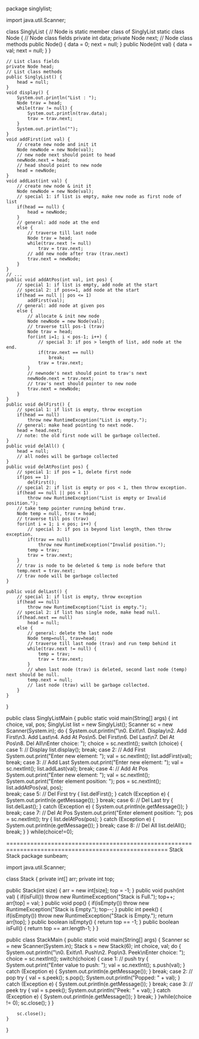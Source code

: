 

package singlylist;

import java.util.Scanner;

class SinglyList {
	// Node is static member class of SinglyList
	static class Node {
		// Node class fields
		private int data;
		private Node next;
		// Node class methods
		public Node() {
			data = 0;
			next = null;
		}
		public Node(int val) {
			data = val;
			next = null;
		}
	}

	// List class fields
	private Node head;
	// List class methods
	public SinglyList() {
		head = null;
	}
	void display() {
		System.out.println("List : ");
		Node trav = head;
		while(trav != null) {
			System.out.println(trav.data);
			trav = trav.next;
		}
		System.out.println("");
	}
	void addFirst(int val) {
		// create new node and init it
		Node newNode = new Node(val);
		// new node next should point to head
		newNode.next = head;
		// head should point to new node
		head = newNode;
	}
	void addLast(int val) {
		// create new node & init it
		Node newNode = new Node(val);
		// special 1: if list is empty, make new node as first node of list
		if(head == null) {
			head = newNode;
		}
		// general: add node at the end
		else {
			// traverse till last node
			Node trav = head;
			while(trav.next != null)
				trav = trav.next;
			// add new node after trav (trav.next)
			trav.next = newNode;
		}
	}
	// ...
	public void addAtPos(int val, int pos) {
		// special 1: if list is empty, add node at the start
		// special 2: if pos<=1, add node at the start
		if(head == null || pos <= 1)
			addFirst(val);
		// general: add node at given pos
		else {
			// allocate & init new node
			Node newNode = new Node(val);
			// traverse till pos-1 (trav)
			Node trav = head;
			for(int i=1; i < pos-1; i++) {
				// special 3: if pos > length of list, add node at the end.
				if(trav.next == null)
					break;
				trav = trav.next;
			}
			// newnode's next should point to trav's next
			newNode.next = trav.next;
			// trav's next should pointer to new node
			trav.next = newNode;
		}
	}
	public void delFirst() {
		// special 1: if list is empty, throw exception
		if(head == null)
			throw new RuntimeException("List is empty.");
		// general: make head pointing to next node.
		head = head.next;
		// note: the old first node will be garbage collected.
	}
	public void delAll() {
		head = null;
		// all nodes will be garbage collected
	}
	public void delAtPos(int pos) {
		// special 1: if pos = 1, delete first node
		if(pos == 1)
			delFirst();
		// special 2: if list is empty or pos < 1, then throw exception.
		if(head == null || pos < 1)
			throw new RuntimeException("List is empty or Invalid position.");
		// take temp pointer running behind trav.
		Node temp = null, trav = head;
		// traverse till pos (trav)
		for(int i = 1; i < pos; i++) {
			// special 3: if pos is beyond list length, then throw exception.
			if(trav == null)
				throw new RuntimeException("Invalid position.");
			temp = trav;
			trav = trav.next;
		}
		// trav is node to be deleted & temp is node before that
		temp.next = trav.next;
		// trav node will be garbage collected
	}
	
	public void delLast() {
		// special 1: if list is empty, throw exception
		if(head == null)
			throw new RuntimeException("List is empty.");
		// special 2: if list has single node, make head null.
		if(head.next == null)
			head = null;
		else {
			// general: delete the last node
			Node temp=null, trav=head;
			// traverse till last node (trav) and run temp behind it
			while(trav.next != null) {
				temp = trav;
				trav = trav.next;
			}
			// when last node (trav) is deleted, second last node (temp) next should be null.
			temp.next = null;
			// last node (trav) will be garbage collected.
		}
	}
}

public class SinglyListMain {
	public static void main(String[] args) {
		int choice, val, pos;
		SinglyList list = new SinglyList();
		Scanner sc = new Scanner(System.in);
		do {
			System.out.println("\n0. Exit\n1. Display\n2. Add First\n3.  Add Last\n4. Add At Pos\n5. Del First\n6.  Del Last\n7. Del At Pos\n8. Del All\nEnter choice: ");
			choice = sc.nextInt();
			switch (choice) {
			case 1: // Display
				list.display();
				break;
			case 2: // Add First
				System.out.print("Enter new element: ");
				val = sc.nextInt();
				list.addFirst(val);
				break;
			case 3: // Add Last
				System.out.print("Enter new element: ");
				val = sc.nextInt();
				list.addLast(val);
				break;
			case 4: // Add At Pos
				System.out.print("Enter new element: ");
				val = sc.nextInt();
				System.out.print("Enter element position: ");
				pos = sc.nextInt();
				list.addAtPos(val, pos);				
				break;
			case 5: // Del First
				try {
					list.delFirst();
				} catch (Exception e) {
					System.out.println(e.getMessage());
				}
				break;
			case 6: // Del Last
				try {
					list.delLast();
				} catch (Exception e) {
					System.out.println(e.getMessage());
				}
				break;
			case 7: // Del At Pos
				System.out.print("Enter element position: ");
				pos = sc.nextInt();
				try {
					list.delAtPos(pos);
				} catch (Exception e) {
					System.out.println(e.getMessage());
				}
				break;
			case 8: // Del All
				list.delAll();
				break;
			}
		} while(choice!=0);














=====================================================================================================
Stack
                            Stack
package sunbeam;

import java.util.Scanner;

class Stack { private int[] arr; private int top;

public Stack(int size) {
	arr = new int[size];
	top = -1;
}
public void push(int val) {
	if(isFull())
		throw new RuntimeException("Stack is Full.");
	top++;
	arr[top] = val;
}
public void pop() {
	if(isEmpty())
		throw new RuntimeException("Stack is Empty.");
	top--;
}
public int peek() {
	if(isEmpty())
		throw new RuntimeException("Stack is Empty.");
	return arr[top];
}
public boolean isEmpty() {
	return top == -1;
}
public boolean isFull() {
	return top == arr.length-1;
}
}

public class StackMain { public static void main(String[] args) { Scanner sc = new Scanner(System.in); Stack s = new Stack(6); int choice, val; do { System.out.println("\n0. Exit\n1. Push\n2. Pop\n3. Peek\nEnter choice: "); choice = sc.nextInt(); switch(choice) { case 1: // push try { System.out.print("Enter value to push: "); val = sc.nextInt(); s.push(val); } catch (Exception e) { System.out.println(e.getMessage()); } break; case 2: // pop try { val = s.peek(); s.pop(); System.out.println("Popped: " + val); } catch (Exception e) { System.out.println(e.getMessage()); } break; case 3: // peek try { val = s.peek(); System.out.println("Peek: " + val); } catch (Exception e) { System.out.println(e.getMessage()); } break; } }while(choice != 0); sc.close(); } }



  
		sc.close();
	}
}




